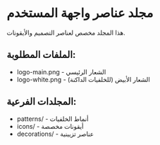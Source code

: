 # مجلد عناصر واجهة المستخدم
هذا المجلد مخصص لعناصر التصميم والأيقونات.

## الملفات المطلوبة:
- logo-main.png - الشعار الرئيسي
- logo-white.png - الشعار الأبيض (للخلفيات الداكنة)

## المجلدات الفرعية:
- patterns/ - أنماط الخلفيات
- icons/ - أيقونات مخصصة
- decorations/ - عناصر تزيينية